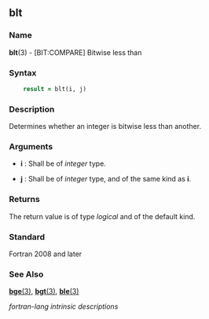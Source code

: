 ## blt

### **Name**

**blt**(3) - \[BIT:COMPARE\] Bitwise less than

### **Syntax**

```fortran
    result = blt(i, j)
```

### **Description**

Determines whether an integer is bitwise less than another.

### **Arguments**

- **i**
  : Shall be of _integer_ type.

- **j**
  : Shall be of _integer_ type, and of the same kind as **i**.

### **Returns**

The return value is of type _logical_ and of the default kind.

### **Standard**

Fortran 2008 and later

### **See Also**

[**bge**(3)](#bge),
[**bgt**(3)](#bgt),
[**ble**(3)](#ble)

 _fortran-lang intrinsic descriptions_
